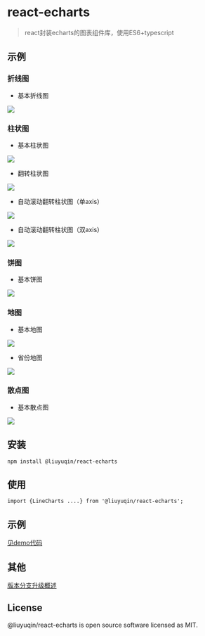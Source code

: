 # react-echarts

> react封装echarts的图表组件库，使用ES6+typescript

## 示例

### 折线图

* 基本折线图

![](https://github.com/liuyuqin1991/react-echarts/blob/master/md-images/line-common.png)

### 柱状图

* 基本柱状图

![](https://github.com/liuyuqin1991/react-echarts/blob/master/md-images/bar-common.png)

* 翻转柱状图

![](https://github.com/liuyuqin1991/react-echarts/blob/master/md-images/bar-rolling.png)

* 自动滚动翻转柱状图（单axis）

![](https://github.com/liuyuqin1991/react-echarts/blob/master/md-images/bar-automatic-rolling-one-axis.gif)

* 自动滚动翻转柱状图（双axis）

![](https://github.com/liuyuqin1991/react-echarts/blob/master/md-images/bar-automatic-rolling-two-axis.gif)

### 饼图

* 基本饼图

![](https://github.com/liuyuqin1991/react-echarts/blob/master/md-images/pie-common.png)

### 地图

* 基本地图

![](https://github.com/liuyuqin1991/react-echarts/blob/master/md-images/map-common.png)

* 省份地图

![](https://github.com/liuyuqin1991/react-echarts/blob/master/md-images/map-province.png)

### 散点图

* 基本散点图

![](https://github.com/liuyuqin1991/react-echarts/blob/master/md-images/scatter-common.png)


## 安装

`npm install @liuyuqin/react-echarts`

## 使用

`import {LineCharts ....} from '@liuyuqin/react-echarts';`

## 示例

[见demo代码](https://github.com/liuyuqin1991/react-for-echarts/blob/master/src/demos/index.tsx)

## 其他

[版本分支升级概述](https://github.com/liuyuqin1991/react-for-echarts/blob/master/CHANGELOG.md)

## License

@liuyuqin/react-echarts is open source software licensed as MIT.

